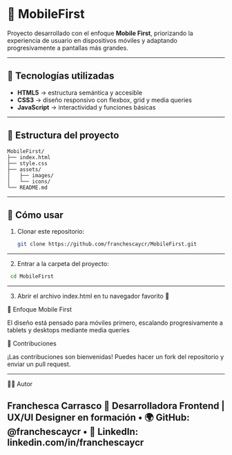 # 📱 MobileFirst

Proyecto desarrollado con el enfoque **Mobile First**, priorizando la experiencia de usuario en dispositivos móviles y adaptando progresivamente a pantallas más grandes.  

---

## 🚀 Tecnologías utilizadas
- **HTML5** → estructura semántica y accesible  
- **CSS3** → diseño responsivo con flexbox, grid y media queries  
- **JavaScript** → interactividad y funciones básicas  

---

## 📂 Estructura del proyecto
```
MobileFirst/
├── index.html
├── style.css
├── assets/
│   ├── images/
│   └── icons/
└── README.md
```

---

## 📌 Cómo usar

1. Clonar este repositorio:
   ```bash
   git clone https://github.com/franchescaycr/MobileFirst.git
    ```
---

2.	Entrar a la carpeta del proyecto:
   ```bash
    cd MobileFirst
   ```
---

3.	Abrir el archivo index.html en tu navegador favorito 🚀

🎨 Enfoque Mobile First

El diseño está pensado para móviles primero, escalando progresivamente a tablets y desktops mediante media queries

🤝 Contribuciones

¡Las contribuciones son bienvenidas!
Puedes hacer un fork del repositorio y enviar un pull request.

---

👩‍💻 Autor

Franchesca Carrasco
📌 Desarrolladora Frontend | UX/UI Designer en formación
	•	🌍 GitHub: @franchescaycr
	•	💼 LinkedIn: linkedin.com/in/franchescaycr
---


